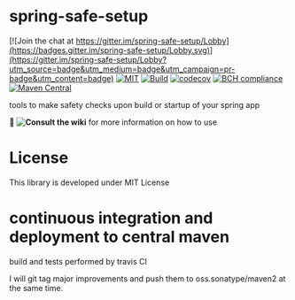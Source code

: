 # spring-safe-setup

[![Join the chat at https://gitter.im/spring-safe-setup/Lobby](https://badges.gitter.im/spring-safe-setup/Lobby.svg)](https://gitter.im/spring-safe-setup/Lobby?utm_source=badge&utm_medium=badge&utm_campaign=pr-badge&utm_content=badge)
[![MIT](https://img.shields.io/npm/l/inferno.svg?style=flat-square)](https://github.com/zg2pro/spring-safe-setup/blob/master/LICENSE.md)
[![Build](https://travis-ci.org/zg2pro/spring-safe-setup.svg?branch=master)](https://travis-ci.org/zg2pro/spring-safe-setup)
[![codecov](https://codecov.io/gh/zg2pro/spring-safe-setup/branch/master/graph/badge.svg)](https://codecov.io/gh/zg2pro/spring-safe-setup/branch/master)
[![BCH compliance](https://bettercodehub.com/edge/badge/zg2pro/spring-safe-setup?branch=master)](https://bettercodehub.com/)
[![Maven Central](https://maven-badges.herokuapp.com/maven-central/com.github.zg2pro/spring-safe-setup/badge.svg)](https://maven-badges.herokuapp.com/maven-central/com.github.zg2pro/spring-safe-setup)

tools to make safety checks upon build or startup of your spring app

:book: __![Consult the wiki](https://github.com/zg2pro/spring-safe-setup/wiki)__ for more information on how to use

# License

This library is developed under MIT License

# continuous integration and deployment to central maven

build and tests performed by travis CI

I will git tag major improvements and push them to oss.sonatype/maven2 at the same time.

